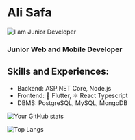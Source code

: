 # Ali Safa
![I am Junior Developer](https://i.postimg.cc/k4JgTGsw-/1.png)
### Junior Web and Mobile Developer
## Skills and Experiences: 
- Backend: ASP.NET Core, Node.js
- Frontend: 📱 Flutter, ⚛️ React Typescript
- DBMS: PostgreSQL, MySQL, MongoDB


![Your GitHub stats](https://github-readme-stats.vercel.app/api?username=yourusername&show_icons=true&count_private=true)

![Top Langs](https://github-readme-stats.vercel.app/api/top-langs/?username=yourusername&count_private=true&layout=compact)




